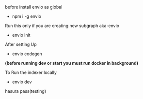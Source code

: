 before install envio as global
 - npm i -g envio

Run this only if you are creating new subgraph aka-envio
- envio init

After setting Up
- envio codegen


**(before running dev or start you must run docker in background)**


To Run the indexer locally
- envio dev

hasura pass(testing)

  


 

